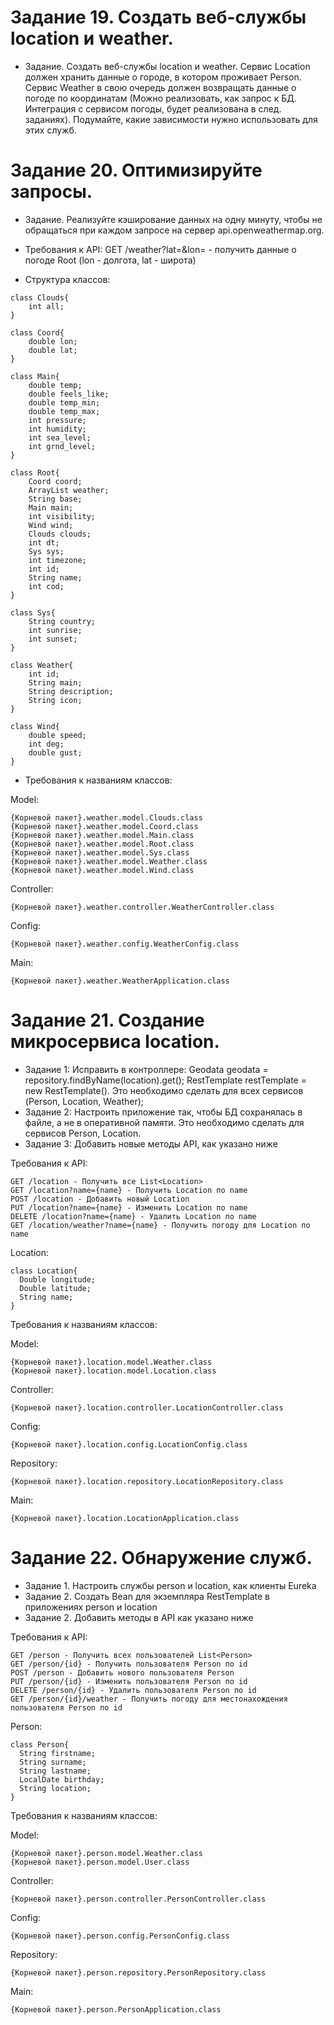 # Задание 19. Создать веб-службы location и weather.
* Задание. Создать веб-службы location и weather.
Сервис Location должен хранить данные о городе, в котором проживает Person. Сервис Weather в свою очередь должен возвращать данные о погоде по координатам (Можно реализовать, как запрос к БД. Интеграция с сервисом погоды, будет реализована в след. заданиях).
Подумайте, какие зависимости нужно использовать для этих служб.

# Задание 20. Оптимизируйте запросы.
* Задание. Реализуйте кэширование данных на одну минуту, чтобы не обращаться при каждом запросе на сервер api.openweathermap.org.

* Требования к API:
GET /weather?lat=&lon= - получить данные о погоде Root (lon - долгота, lat - широта)
* Структура классов:

```
class Clouds{
    int all;
}

class Coord{
    double lon;
    double lat;
}

class Main{
    double temp;
    double feels_like;
    double temp_min;
    double temp_max;
    int pressure;
    int humidity;
    int sea_level;
    int grnd_level;
}

class Root{
    Coord coord;
    ArrayList weather;
    String base;
    Main main;
    int visibility;
    Wind wind;
    Clouds clouds;
    int dt;
    Sys sys;
    int timezone;
    int id;
    String name;
    int cod;
}

class Sys{
    String country;
    int sunrise;
    int sunset;
}

class Weather{
    int id;
    String main;
    String description;
    String icon;
}

class Wind{
    double speed;
    int deg;
    double gust;
}

```

* Требования к названиям классов:


Model:
```
{Корневой пакет}.weather.model.Clouds.class
{Корневой пакет}.weather.model.Coord.class
{Корневой пакет}.weather.model.Main.class
{Корневой пакет}.weather.model.Root.class
{Корневой пакет}.weather.model.Sys.class
{Корневой пакет}.weather.model.Weather.class
{Корневой пакет}.weather.model.Wind.class
```
Controller:
```
{Корневой пакет}.weather.controller.WeatherController.class
```
Config:
```
{Корневой пакет}.weather.config.WeatherConfig.class
```
Main:
```
{Корневой пакет}.weather.WeatherApplication.class
```

# Задание 21. Создание микросервиса location.
* Задание 1: Исправить в контроллере: Geodata geodata = repository.findByName(location).get(); RestTemplate restTemplate = new RestTemplate(). Это необходимо сделать для всех сервисов (Person, Location, Weather);
* Задание 2: Настроить приложение так, чтобы БД сохранялась в файле, а не в оперативной памяти. Это необходимо сделать для сервисов Person, Location.
* Задание 3: Добавить новые методы API, как указано ниже

Требования к API:
```
GET /location - Получить все List<Location>
GET /location?name={name} - Получить Location по name
POST /location - Добавить новый Location
PUT /location?name={name} - Изменить Location по name
DELETE /location?name={name} - Удалить Location по name
GET /location/weather?name={name} - Получить погоду для Location по name
```
Location:
```
class Location{
  Double longitude;
  Double latitude;
  String name;
}
```
Требования к названиям классов:


Model:
```
{Корневой пакет}.location.model.Weather.class
{Корневой пакет}.location.model.Location.class
```
Controller:
```
{Корневой пакет}.location.controller.LocationController.class
```
Config:
```
{Корневой пакет}.location.config.LocationConfig.class
```
Repository:
```
{Корневой пакет}.location.repository.LocationRepository.class
```
Main:
```
{Корневой пакет}.location.LocationApplication.class
```

# Задание 22. Обнаружение служб.
* Задание 1. Настроить службы person и location, как клиенты Eureka
* Задание 2. Создать Bean для экземпляра RestTemplate в приложениях person и location
* Задание 2. Добавить методы в API как указано ниже

Требования к API:
```
GET /person - Получить всех пользователей List<Person>
GET /person/{id} - Получить пользователя Person по id
POST /person - Добавить нового пользователя Person
PUT /person/{id} - Изменить пользователя Person по id
DELETE /person/{id} - Удалить пользователя Person по id
GET /person/{id}/weather - Получить погоду для местонахождения пользователя Person по id
```
Person:
```
class Person{
  String firstname;
  String surname;
  String lastname;
  LocalDate birthday;
  String location;
}
```
Требования к названиям классов:

Model:
```
{Корневой пакет}.person.model.Weather.class
{Корневой пакет}.person.model.User.class
```
Controller:
```
{Корневой пакет}.person.controller.PersonController.class
```
Config:
```
{Корневой пакет}.person.config.PersonConfig.class
```
Repository:
```
{Корневой пакет}.person.repository.PersonRepository.class
```
Main:
```
{Корневой пакет}.person.PersonApplication.class
```

